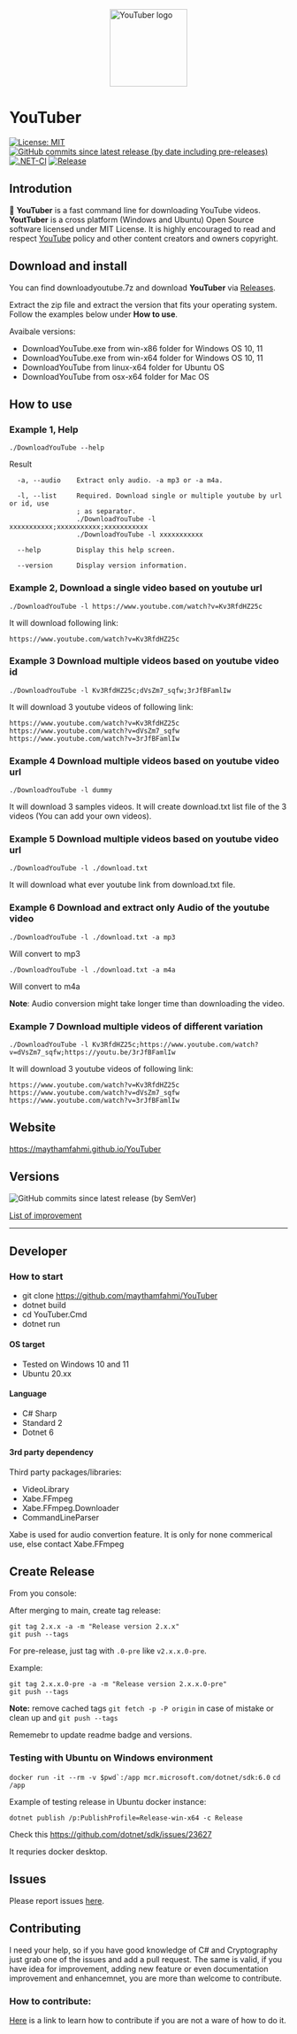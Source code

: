 <a href="https://github.com/maythamfahmi/YouTuber/blob/main/LICENSE.txt">
<img 
    style="display: block; margin-left: auto; margin-right: auto; height: 140px; width: 140px;"
    src="https://github.com/maythamfahmi/YouTuber/blob/main/logo.png" 
    alt="YouTuber logo">
</img>
</a>

# YouTuber

[![License: MIT](https://img.shields.io/badge/License-MIT-green.svg)](https://github.com/maythamfahmi/YouTuber/blob/main/LICENSE.txt)
[![GitHub commits since latest release (by date including pre-releases)](https://img.shields.io/github/commits-since/maythamfahmi/youtuber/latest?include_prereleases)](https://github.com/maythamfahmi/YouTuber/releases/latest)
[![.NET-CI](https://github.com/maythamfahmi/YouTuber/actions/workflows/ci.yml/badge.svg)](https://github.com/maythamfahmi/YouTuber/actions/workflows/ci.yml)
[![Release](https://github.com/maythamfahmi/YouTuber/actions/workflows/windows-release.yml/badge.svg)](https://github.com/maythamfahmi/YouTuber/actions/workflows/windows-release.yml)

## Introdution
:rocket: **YouTuber** is a fast command line for downloading YouTube videos. 
**YoutTuber** is a cross platform (Windows and Ubuntu) Open Source software licensed under MIT License.
It is highly encouraged to read and respect [YouTube][1] policy and other content creators and owners copyright.

## Download and install
You can find downloadyoutube.7z and download **YouTuber** via [Releases](https://github.com/maythamfahmi/YouTuber/releases).

Extract the zip file and extract the version that fits your operating system. Follow the examples below under **How to use**.

Avaibale versions:
- DownloadYouTube.exe from win-x86 folder for Windows OS 10, 11
- DownloadYouTube.exe from win-x64 folder for Windows OS 10, 11 
- DownloadYouTube from linux-x64 folder for Ubuntu OS
- DownloadYouTube from osx-x64 folder for Mac OS

## How to use

### Example 1, Help
```./DownloadYouTube --help```

Result

```
  -a, --audio    Extract only audio. -a mp3 or -a m4a.

  -l, --list     Required. Download single or multiple youtube by url or id, use
                 ; as separator.
                 ./DownloadYouTube -l xxxxxxxxxxx;xxxxxxxxxxx;xxxxxxxxxxx
                 ./DownloadYouTube -l xxxxxxxxxxx

  --help         Display this help screen.

  --version      Display version information.
```

### Example 2, Download a single video based on youtube url
```./DownloadYouTube -l https://www.youtube.com/watch?v=Kv3RfdHZ25c```

It will download following link:

```
https://www.youtube.com/watch?v=Kv3RfdHZ25c
```

### Example 3 Download multiple videos based on youtube video id
```./DownloadYouTube -l Kv3RfdHZ25c;dVsZm7_sqfw;3rJfBFamlIw```

It will download 3 youtube videos of following link:

```
https://www.youtube.com/watch?v=Kv3RfdHZ25c
https://www.youtube.com/watch?v=dVsZm7_sqfw
https://www.youtube.com/watch?v=3rJfBFamlIw
```

### Example 4 Download multiple videos based on youtube video url
```./DownloadYouTube -l dummy```

It will download 3 samples videos. It will create download.txt list file of the 3 videos (You can add your own videos).

### Example 5 Download multiple videos based on youtube video url
```./DownloadYouTube -l ./download.txt```

It will download what ever youtube link from download.txt file.

### Example 6 Download and extract only Audio of the youtube video
```./DownloadYouTube -l ./download.txt -a mp3```

Will convert to mp3

```./DownloadYouTube -l ./download.txt -a m4a```

Will convert to m4a

**Note**: Audio conversion might take longer time than downloading the video.

### Example 7 Download multiple videos of different variation
```./DownloadYouTube -l Kv3RfdHZ25c;https://www.youtube.com/watch?v=dVsZm7_sqfw;https://youtu.be/3rJfBFamlIw```

It will download 3 youtube videos of following link:

```           
https://www.youtube.com/watch?v=Kv3RfdHZ25c
https://www.youtube.com/watch?v=dVsZm7_sqfw
https://www.youtube.com/watch?v=3rJfBFamlIw
```

## Website

https://maythamfahmi.github.io/YouTuber

## Versions

![GitHub commits since latest release (by SemVer)](https://img.shields.io/github/commits-since/maythamfahmi/youtuber/latest?style=social)

[List of improvement](https://github.com/maythamfahmi/YouTuber/issues?q=is%3Aissue+is%3Aclosed)

<be />
<be />
<hr />
<be />
<be />

## Developer

### How to start
- git clone https://github.com/maythamfahmi/YouTuber
- dotnet build
- cd YouTuber.Cmd
- dotnet run

#### OS target
- Tested on Windows 10 and 11
- Ubuntu 20.xx
#### Language
- C# Sharp
- Standard 2
- Dotnet 6
#### 3rd party dependency
Third party packages/libraries:
- VideoLibrary
- Xabe.FFmpeg 
- Xabe.FFmpeg.Downloader
- CommandLineParser

Xabe is used for audio convertion feature. It is only for none commerical use, else contact Xabe.FFmpeg

## Create Release
From you console:

After merging to main, create tag release:

```
git tag 2.x.x -a -m "Release version 2.x.x"
git push --tags
```

For pre-release, just tag with ```.0-pre``` like ```v2.x.x.0-pre```.

Example:

```
git tag 2.x.x.0-pre -a -m "Release version 2.x.x.0-pre"
git push --tags
```

**Note:** remove cached tags ```git fetch -p -P origin``` in case of mistake or clean up and ```git push --tags```

Rememebr to update readme badge and versions.

### Testing with Ubuntu on Windows environment

```docker run -it --rm -v $pwd`:/app mcr.microsoft.com/dotnet/sdk:6.0```
```cd /app```

Example of testing release in Ubuntu docker instance:

```dotnet publish /p:PublishProfile=Release-win-x64 -c Release```

Check this https://github.com/dotnet/sdk/issues/23627

It requries docker desktop.

## Issues

Please report issues [here](https://github.com/maythamfahmi/YouTuber/issues).

## Contributing

I need your help, so if you have good knowledge of C# and Cryptography just grab one of the issues and add a pull request.
The same is valid, if you have idea for improvement, adding new feature or even documentation improvement and enhancemnet, you are more than welcome to contribute.

### How to contribute:

[Here](https://www.dataschool.io/how-to-contribute-on-github/) is a link to learn how to contribute if you are not a ware of how to do it.


[1]: http://youtube.com
